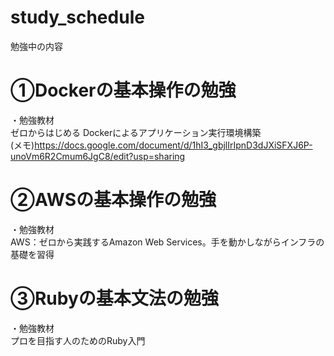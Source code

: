 # study_schedule
勉強中の内容

# ①Dockerの基本操作の勉強
・勉強教材<br>
ゼロからはじめる Dockerによるアプリケーション実行環境構築<br>
(メモ)https://docs.google.com/document/d/1hI3_gbjlIrIpnD3dJXiSFXJ6P-unoVm6R2Cmum6JgC8/edit?usp=sharing<br>

# ②AWSの基本操作の勉強
・勉強教材<br>
AWS：ゼロから実践するAmazon Web Services。手を動かしながらインフラの基礎を習得<br>


# ③Rubyの基本文法の勉強
・勉強教材<br>
プロを目指す人のためのRuby入門

